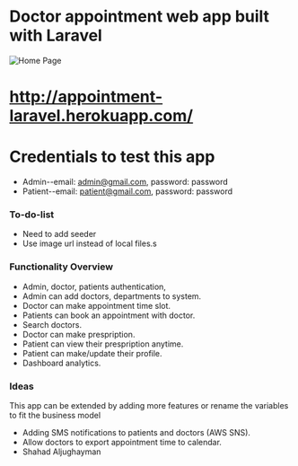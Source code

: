 # Doctor appointment web app built with Laravel

![Home Page](https://github.com/khoadodk/appointment-laravel/blob/master/homepage.PNG)

# http://appointment-laravel.herokuapp.com/

# Credentials to test this app

-   Admin--email: admin@gmail.com, password: password
-   Patient--email: patient@gmail.com, password: password

### To-do-list

-   Need to add seeder
-   Use image url instead of local files.s

### Functionality Overview

-   Admin, doctor, patients authentication,
-   Admin can add doctors, departments to system.
-   Doctor can make appointment time slot.
-   Patients can book an appointment with doctor.
-   Search doctors.
-   Doctor can make prespription.
-   Patient can view their prespription anytime.
-   Patient can make/update their profile.
-   Dashboard analytics.

### Ideas

This app can be extended by adding more features or rename the variables to fit the business model

-   Adding SMS notifications to patients and doctors (AWS SNS).
-   Allow doctors to export appointment time to calendar.
-   Shahad Aljughayman
